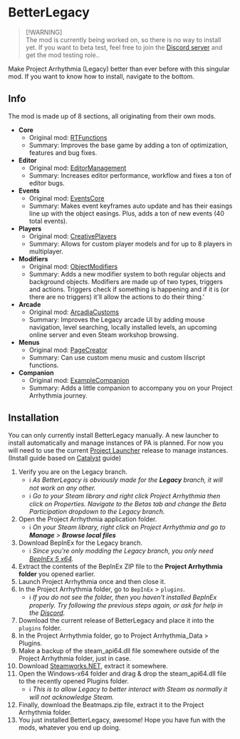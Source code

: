 ﻿# BetterLegacy

> [!WARNING]\
> The mod is currently being worked on, so there is no way to install yet. If you want to beta test, feel free to join the [Discord server](https://discord.gg/5XfVScJSK5) and get the mod testing role..

Make Project Arrhythmia (Legacy) better than ever before with this singular mod.
If you want to know how to install, navigate to the bottom.

## Info
The mod is made up of 8 sections, all originating from their own mods.
- **Core**
   - Original mod: [RTFunctions](https://github.com/RTMecha/RTFunctions)
   - Summary: Improves the base game by adding a ton of optimization, features and bug fixes.
- **Editor**
   - Original mod: [EditorManagement](https://github.com/RTMecha/EditorManagement)
   - Summary: Increases editor performance, workflow and fixes a ton of editor bugs.
- **Events**
   - Original mod: [EventsCore](https://github.com/RTMecha/EventsCore)
   - Summary: Makes event keyframes auto update and has their easings line up with the object easings. Plus, adds a ton of new events (40 total events).
- **Players**
   - Original mod: [CreativePlayers](https://github.com/RTMecha/CreativePlayers)
   - Summary: Allows for custom player models and for up to 8 players in multiplayer.
- **Modifiers**
   - Original mod: [ObjectModifiers](https://github.com/RTMecha/ObjectModifiers)
   - Summary: Adds a new modifier system to both regular objects and background objects. Modifiers are made up of two types, triggers and actions. Triggers check if something is happening and if it is (or there are no triggers) it'll allow the actions to do their thing.'
- **Arcade**
   - Original mod: [ArcadiaCustoms](https://github.com/RTMecha/ArcadiaCustoms)
   - Summary: Improves the Legacy arcade UI by adding mouse navigation, level searching, locally installed levels, an upcoming online server and even Steam workshop browsing.
- **Menus**
   - Original mod: [PageCreator](https://github.com/RTMecha/PageCreator)
   - Summary: Can use custom menu music and custom lilscript functions.
- **Companion**
   - Original mod: [ExampleCompanion](https://github.com/RTMecha/ExampleCompanion)
   - Summary: Adds a little companion to accompany you on your Project Arrhythmia journey.

## Installation
You can only currently install BetterLegacy manually. A new launcher to install automatically and manage instances of PA is planned. For now you will need to use the current [Project Launcher](https://github.com/RTMecha/ProjectLauncher/releases) release to manage instances. (Install guide based on [Catalyst](https://github.com/Reimnop/Catalyst) guide)
1. Verify you are on the Legacy branch.
	- ℹ️ _As BetterLegacy is obviously made for the **Legacy** branch, it will not work on any other._
	- ℹ️ _Go to your Steam library and right click Project Arrhythmia then click on Properties. Navigate to the Betas tab and change the Beta Participation dropdown to the Legacy branch._
1. Open the Project Arrhythmia application folder.
	- ℹ️ _On your Steam library, right click on Project Arrhythmia and go to **Manage** > **Browse local files**_
1. Download BepInEx for the Legacy branch.
	- ℹ️ _Since you're only modding the Legacy branch, you only need [BepInEx 5 x64](https://github.com/BepInEx/BepInEx/releases/download/v5.4.21/BepInEx_x64_5.4.21.0.zip)._
1. Extract the contents of the BepInEx ZIP file to the **Project Arrhythmia folder** you opened earlier.
1. Launch Project Arrhythmia once and then close it.
1. In the Project Arrhythmia folder, go to `BepInEx` > `plugins`.
	- ℹ️ _If you do not see the folder, then you haven't installed BepInEx properly. Try following the previous steps again, or ask for help in the [Discord](https://discord.gg/5XfVScJSK5)._
1. Download the current release of BetterLegacy and place it into the `plugins` folder.
1. In the Project Arrhythmia folder, go to Project Arrhythmia_Data > Plugins.
1. Make a backup of the steam_api64.dll file somewhere outside of the Project Arrhythmia folder, just in case.
1. Download [Steamworks.NET](https://github.com/rlabrecque/Steamworks.NET/releases/download/14.0.0/Steamworks.NET-Standalone_14.0.0.zip), extract it somewhere.
1. Open the Windows-x64 folder and drag & drop the steam_api64.dll file to the recently opened Plugins folder.
	- ℹ️ _This is to allow Legacy to better interact with Steam as normally it will not acknowledge Steam._
1. Finally, download the Beatmaps.zip file, extract it to the Project Arrhythmia folder.
1. You just installed BetterLegacy, awesome! Hope you have fun with the mods, whatever you end up doing.
